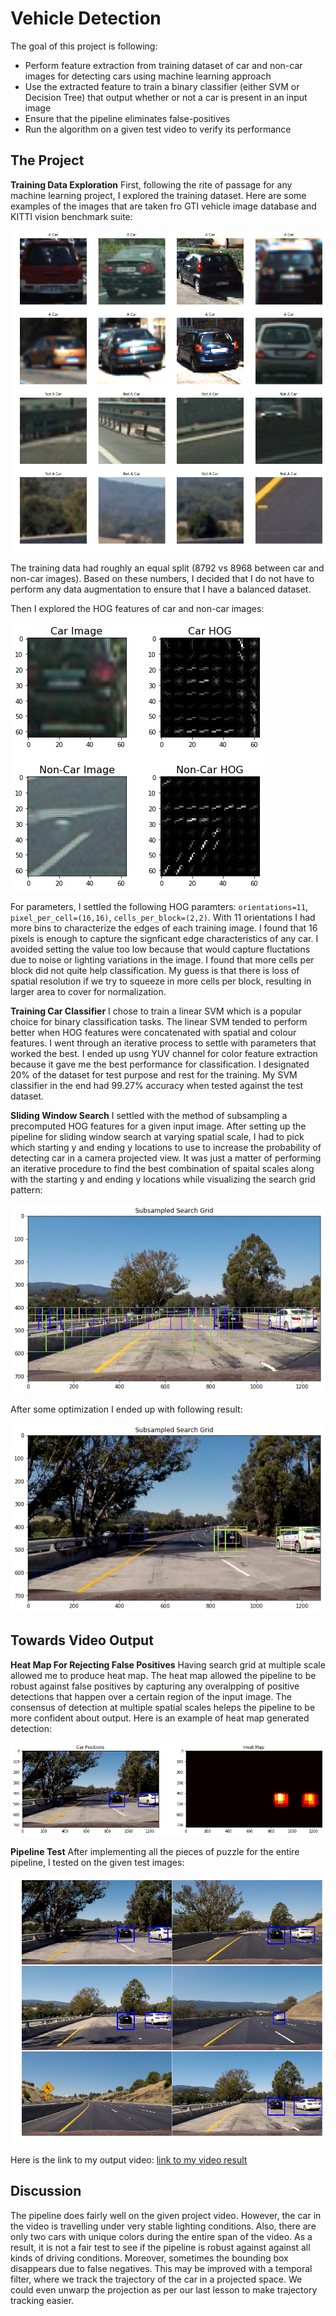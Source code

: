 # Vehicle Detection

The goal of this project is following:
* Perform feature extraction from training dataset of car and non-car images for detecting cars using machine learning approach
* Use the extracted feature to train a binary classifier (either SVM or Decision Tree) that output whether or not a car is present in an input image
* Ensure that the pipeline eliminates false-positives
* Run the algorithm on a given test video to verify its performance

The Project
---

**Training Data Exploration**
First, following the rite of passage for any machine learning project, I explored the training dataset. Here are some examples of the images that are taken fro GTI vehicle image database and KITTI vision benchmark suite:

<img src="./output_images/training_set.png" />

The training data had roughly an equal split (8792 vs 8968 between car and non-car images). Based on these numbers, I decided that I do not have to perform any data augmentation to ensure that I have a balanced dataset.

Then I explored the HOG features of car and non-car images:

<img src="./output_images/hog_feature_test.png" />

For parameters, I settled the following HOG paramters: `orientations=11`, `pixel_per_cell=(16,16)`, `cells_per_block=(2,2)`. With 11 orientations I had more bins to characterize the edges of each training image. I found that 16 pixels is enough to capture the signficant edge characteristics of any car. I avoided setting the value too low because that would capture fluctations due to noise or lighting variations in the image. I found that more cells per block did not quite help classification. My guess is that there is loss of spatial resolution if we try to squeeze in more cells per block, resulting in larger area to cover for normalization.

**Training Car Classifier**
I chose to train a linear SVM which is a popular choice for binary classification tasks. The linear SVM tended to perform better when HOG features were concatenated with spatial and colour features. I went through an iterative process to settle with parameters that worked the best. I ended up usng YUV channel for color feature extraction because it gave me the best performance for classification. I designated 20% of the dataset for test purpose and rest for the training. My SVM classifier in the end had 99.27% accuracy when tested against the test dataset.

**Sliding Window Search**
I settled with the method of subsampling a precomputed HOG features for a given input image. After setting up the pipeline for sliding window search at varying spatial scale, I had to pick which starting y and ending y locations to use to increase the probability of detecting car in a camera projected view. It was just a matter of performing an iterative procedure to find the best combination of spaital scales along with the starting y and ending y locations while visualizing the search grid pattern:

<img src="./output_images/subsampled_search_grid.png" />

After some optimization I ended up with following result:

<img src="./output_images/pipeline_example.png" />


Towards Video Output
---
**Heat Map For Rejecting False Positives**
Having search grid at multiple scale allowed me to produce heat map. The heat map allowed the pipeline to be robust against false positives by capturing any overalpping of positive detections that happen over a certain region of the input image. The consensus of detection at multiple spatial scales heleps the pipeline to be more confident about output. Here is an example of heat map generated detection:

<img src="./output_images/heatmap_generation.png" />

**Pipeline Test**
After implementing all the pieces of puzzle for the entire pipeline, I tested on the given test images:

<img src="./output_images/test_output.png" />

Here is the link to my output video:
[link to my video result](./project_video_output.mp4)

Discussion
---
The pipeline does fairly well on the given project video. However, the car in the video is travelling under very stable lighting conditions. Also, there are only two cars with unique colors during the entire span of the video. As a result, it is not a fair test to see if the pipeline is robust against against all kinds of driving conditions. Moreover, sometimes the bounding box disappears due to false negatives. This may be improved with a temporal filter, where we track the trajectory of the car in a projected space. We could even unwarp the projection as per our last lesson to make trajectory tracking easier.
